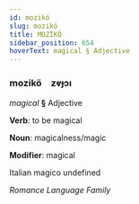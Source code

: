 ```yaml
---
id: mozikö
slug: mozikö
title: MOZİKÖ
sidebar_position: 654
hoverText: magical § Adjective
---
```


### mozikö&emsp;<span kind="abugida">ƶⱴɟɔı</span>

*magical* **§** Adjective

**Verb**: to be magical

**Noun**: magicalness/magic

**Modifier**: magical

Italian magico undefined

*Romance Language Family*